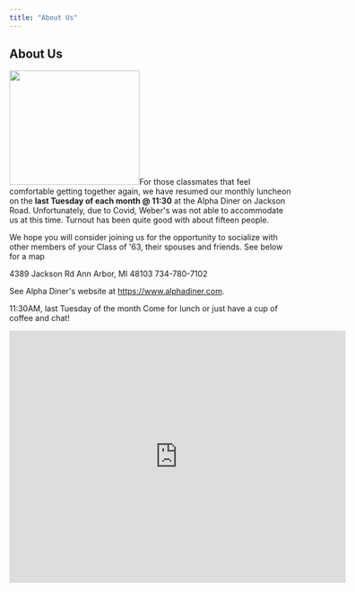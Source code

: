 ```yaml
---
title: "About Us"
---
```


## About Us

<a href="https://www.aahs63.com/wp-content/uploads/2015/08/aahs_luncheon_group.jpg"><img class="alignright wp-image-4977 " src="https://www.aahs63.com/wp-content/uploads/2015/08/aahs_luncheon_group-300x264.jpg" alt="" width="232" height="204" /></a>For those classmates that feel comfortable getting together again, we have resumed our monthly luncheon on the <strong>last Tuesday of each month @ 11:30</strong> at the Alpha Diner on Jackson Road. Unfortunately, due to Covid, Weber's was not able to accommodate us at this time. Turnout has been quite good with about fifteen people.

We hope you will consider joining us for the opportunity to socialize with other members of your Class of '63, their spouses and friends. See below for a map

4389 Jackson Rd
Ann Arbor,  MI 48103
734-780-7102

See Alpha Diner's website at <a href="https://www.alphadiner.com" target="_blank" rel="noopener">https://www.alphadiner.com</a>.

11:30AM, last Tuesday of the month
Come for lunch or just have a cup of coffee and chat!
<div style="clear: both;"></div>
<iframe style="border: 0;" src="https://www.google.com/maps/embed?pb=!1m18!1m12!1m3!1d16794.775661804742!2d-83.82941012852325!3d42.28225704550233!2m3!1f0!2f0!3f0!3m2!1i1024!2i768!4f13.1!3m3!1m2!1s0x883cb112b87f5cd7%3A0x14c5cc124bdfef3d!2s4389%20Jackson%20Rd%2C%20Ann%20Arbor%2C%20MI%2048103!5e0!3m2!1sen!2sus!4v1636322753230!5m2!1sen!2sus" width="600" height="450" allowfullscreen="allowfullscreen"></iframe>

